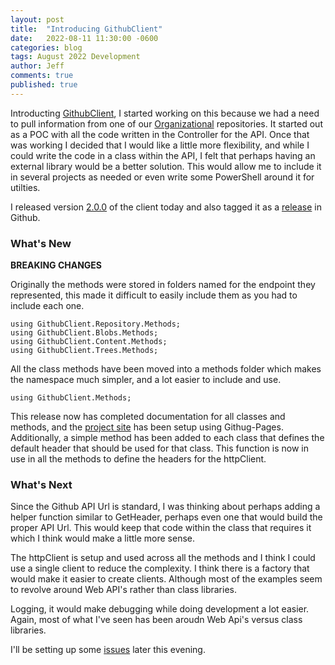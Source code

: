 ```yaml
---
layout: post
title:  "Introducing GithubClient"
date:   2022-08-11 11:30:00 -0600
categories: blog
tags: August 2022 Development
author: Jeff
comments: true
published: true
---
```

Introducting [GithubClient](https://github.com/jeffpatton1971/GithubClient), I started working on this because we had a need to pull information from one of our [Organizational](https://docs.github.com/en/organizations/collaborating-with-groups-in-organizations/about-organizations) repositories. It started out as a POC with all the code written in the Controller for the API. Once that was working I decided that I would like a little more flexibility, and while I could write the code in a class within the API, I felt that perhaps having an external library would be a better solution. This would allow me to include it in several projects as needed or even write some PowerShell around it for utilties.

I released version [2.0.0](https://www.nuget.org/packages/Patton.GithubClient/) of the client today and also tagged it as a [release](https://github.com/jeffpatton1971/GithubClient/releases/tag/2.0.0) in Github.

### What's New
**BREAKING CHANGES**

Originally the methods were stored in folders named for the endpoint they represented, this made it difficult to easily include them as you had to include each one.

```c-sharp
using GithubClient.Repository.Methods;
using GithubClient.Blobs.Methods;
using GithubClient.Content.Methods;
using GithubClient.Trees.Methods;
```

All the class methods have been moved into a methods folder which makes the namespace much simpler, and a lot easier to include and use.

```c-sharp
using GithubClient.Methods;
```

This release now has completed documentation for all classes and methods, and the [project site](https://jeffpatton1971.github.io/GithubClient/) has been setup using Githug-Pages. Additionally, a simple method has been added to each class that defines the default header that should be used for that class. This function is now in use in all the methods to define the headers for the httpClient.

### What's Next
Since the Github API Url is standard, I was thinking about perhaps adding a helper function similar to GetHeader, perhaps even one that would build the proper API Url. This would keep that code within the class that requires it which I think would make a little more sense.

The httpClient is setup and used across all the methods and I think I could use a single client to reduce the complexity. I think there is a factory that would make it easier to create clients. Although most of the examples seem to revolve around Web API's rather than class libraries.

Logging, it would make debugging while doing development a lot easier. Again, most of what I've seen has been aroudn Web Api's versus class libraries.

I'll be setting up some [issues](https://github.com/jeffpatton1971/GithubClient/issues) later this evening.
